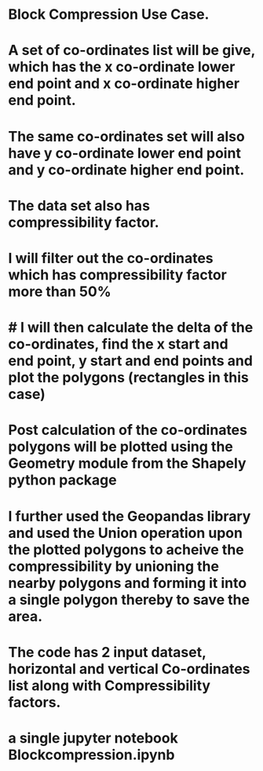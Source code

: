 # Block Compression Use Case.
# A set of co-ordinates list will be give, which has the x co-ordinate lower end point and x co-ordinate higher end point.
# The same co-ordinates set will also have y co-ordinate lower end point and y co-ordinate higher end point.
# The data set also has compressibility factor.
# I will filter out the co-ordinates which has compressibility factor more than 50%
# # I will then calculate the delta of the co-ordinates, find the x start and end point, y start and end points and plot the polygons (rectangles in this case)
# Post calculation of the co-ordinates polygons will be plotted using the Geometry module from the Shapely python package
# I further used the Geopandas library and used the Union operation upon the plotted polygons to acheive the compressibility by unioning the nearby polygons and forming it into a single polygon thereby to save the area.



# The code has 2 input dataset, horizontal and vertical Co-ordinates list along with Compressibility factors.
# a single jupyter notebook Blockcompression.ipynb